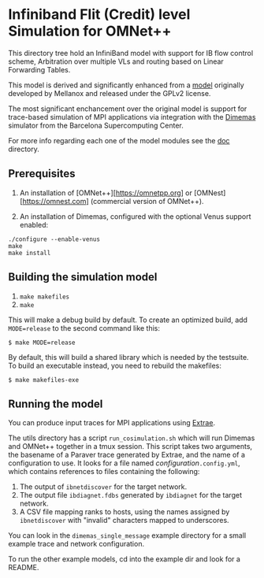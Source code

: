 Infiniband Flit (Credit) level Simulation for OMNet++
=====================================================

This directory tree hold an InfiniBand model with support for
IB flow control scheme, Arbitration over multiple VLs and routing
based on Linear Forwarding Tables.

This model is derived and significantly enhanced from a [model][1]
originally developed by Mellanox and released under the GPLv2 license.

The most significant enchancement over the original model is support
for trace-based simulation of MPI applications via integration with the
[Dimemas][2] simulator from the Barcelona Supercomputing Center.

For more info regarding each one of the model modules see the [doc](doc)
directory.

## Prerequisites

1. An installation of [OMNet++][https://omnetpp.org] or
[OMNest][https://omnest.com] (commercial version of OMNet++).

2. An installation of Dimemas, configured with the optional Venus
   support enabled:

```
./configure --enable-venus
make
make install
```

## Building the simulation model

1. `make makefiles`
2. `make`

This will make a debug build by default.  To create an optimized build,
add `MODE=release` to the second command like this:

    $ make MODE=release

By default, this will build a shared library which is needed by the
testsuite.  To build an executable instead, you need to rebuild the
makefiles:

    $ make makefiles-exe

## Running the model

You can produce input traces for MPI applications using [Extrae][3].

The utils directory has a script `run_cosimulation.sh` which will run
Dimemas and OMNet++ together in a tmux session.  This script takes two
arguments, the basename of a Paraver trace generated by Extrae, and the
name of a configuration to use.  It looks for a file named
*configuration*`.config.yml`, which contains references to files
containing the following:

1. The output of `ibnetdiscover` for the target network.
2. The output file `ibdiagnet.fdbs` generated by `ibdiagnet` for the
   target network.
3. A CSV file mapping ranks to hosts, using the names assigned by
   `ibnetdiscover` with "invalid" characters mapped to underscores.

You can look in the `dimemas_single_message` example directory for a
small example trace and network configuration.

To run the other example models, cd into the example dir and look for a README.

[1]: https://web.archive.org/web/20130811125321/http://www.mellanox.com/page/omnet
[2]: https://tools.bsc.es/dimemas
[3]: https://tools.bsc.es/extrae
